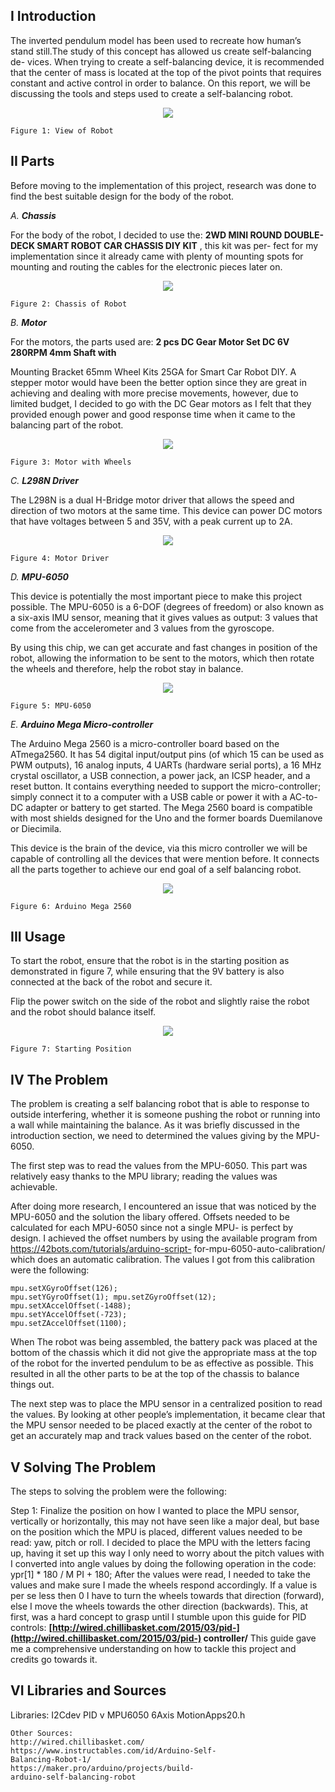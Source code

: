 ## I Introduction

The inverted pendulum model has been used to
recreate how human’s stand still.The study of this
concept has allowed us create self-balancing de-
vices.
When trying to create a self-balancing device, it is
recommended that the center of mass is located at
the top of the pivot points that requires constant
and active control in order to balance.
On this report, we will be discussing the tools and
steps used to create a self-balancing robot.

<p align="center">
 <img src="Images/all.png">
</p>

```
Figure 1: View of Robot
```

## II Parts

Before moving to the implementation of this
project, research was done to find the best suitable
design for the body of the robot.

_A._ **_Chassis_**

For the body of the robot, I decided to use
the: **2WD MINI ROUND DOUBLE-DECK SMART
ROBOT CAR CHASSIS DIY KIT** , this kit was per-
fect for my implementation since it already came
with plenty of mounting spots for mounting and
routing the cables for the electronic pieces later
on.

<p align="center">
  <img src="Images/robot.png">
</p>

```
Figure 2: Chassis of Robot
```

_B._ **_Motor_**

For the motors, the parts used are: **2 pcs DC Gear
Motor Set DC 6V 280RPM 4mm Shaft with**

Mounting Bracket 65mm Wheel Kits 25GA
for Smart Car Robot DIY. A stepper motor
would have been the better option since they are
great in achieving and dealing with more precise
movements, however, due to limited budget, I
decided to go with the DC Gear motors as I
felt that they provided enough power and good
response time when it came to the balancing part
of the robot.


<p align="center">
  <img src="Images/wheels.png">
</p>

```
Figure 3: Motor with Wheels
```

_C._ **_L298N Driver_**

The L298N is a dual H-Bridge motor driver that
allows the speed and direction of two motors at
the same time. This device can power DC motors
that have voltages between 5 and 35V, with a peak
current up to 2A.

<p align="center">
  <img src="Images/l298n.png">
</p>

```
Figure 4: Motor Driver
```

_D._ **_MPU-6050_**

This device is potentially the most important piece
to make this project possible. The MPU-6050 is
a 6-DOF (degrees of freedom) or also known
as a six-axis IMU sensor, meaning that it gives
values as output: 3 values that come from the
accelerometer and 3 values from the gyroscope.

By using this chip, we can get accurate and fast
changes in position of the robot, allowing the
information to be sent to the motors, which then
rotate the wheels and therefore, help the robot stay
in balance.

<p align="center">
  <img src="Images/mpu.png">
</p>

```
Figure 5: MPU-6050
```

_E._ **_Arduino Mega Micro-controller_**

The Arduino Mega 2560 is a micro-controller
board based on the ATmega2560. It has 54
digital input/output pins (of which 15 can be
used as PWM outputs), 16 analog inputs, 4
UARTs (hardware serial ports), a 16 MHz crystal
oscillator, a USB connection, a power jack, an ICSP
header, and a reset button. It contains everything
needed to support the micro-controller; simply
connect it to a computer with a USB cable or
power it with a AC-to-DC adapter or battery to
get started. The Mega 2560 board is compatible
with most shields designed for the Uno and the
former boards Duemilanove or Diecimila.

This device is the brain of the device, via this
micro controller we will be capable of controlling
all the devices that were mention before. It
connects all the parts together to achieve our end
goal of a self balancing robot.

<p align="center">
  <img src="Images/arduino.png">
</p>

```
Figure 6: Arduino Mega 2560
```

## III Usage

To start the robot, ensure that the robot is in
the starting position as demonstrated in figure
7, while ensuring that the 9V battery is also
connected at the back of the robot and secure it.

Flip the power switch on the side of the robot
and slightly raise the robot and the robot should
balance itself.

<p align="center">
  <img src="Images/start.png">
</p>

```
Figure 7: Starting Position
```

## IV The Problem

The problem is creating a self balancing robot that
is able to response to outside interfering, whether
it is someone pushing the robot or running into
a wall while maintaining the balance. As it was
briefly discussed in the introduction section, we
need to determined the values giving by the
MPU-6050.

The first step was to read the values from the
MPU-6050. This part was relatively easy thanks
to the MPU library; reading the values was
achievable.

After doing more research, I encountered an
issue that was noticed by the MPU-6050 and
the solution the libary offered.
Offsets needed to be calculated for each
MPU-6050 since not a single MPU-
is perfect by design. I achieved the offset
numbers by using the available program from
https://42bots.com/tutorials/arduino-script-
for-mpu-6050-auto-calibration/ which does an
automatic calibration. The values I got from this
calibration were the following:

```
mpu.setXGyroOffset(126);
mpu.setYGyroOffset(1); mpu.setZGyroOffset(12);
mpu.setXAccelOffset(-1488);
mpu.setYAccelOffset(-723);
mpu.setZAccelOffset(1100);
```

When The robot was being assembled, the battery
pack was placed at the bottom of the chassis
which it did not give the appropriate mass at
the top of the robot for the inverted pendulum
to be as effective as possible. This resulted in all
the other parts to be at the top of the chassis to
balance things out.

The next step was to place the MPU sensor in a
centralized position to read the values. By looking
at other people’s implementation, it became clear
that the MPU sensor needed to be placed exactly
at the center of the robot to get an accurately
map and track values based on the center of the
robot.

## V Solving The Problem

The steps to solving the problem were the
following:

Step 1: Finalize the position on how I wanted to
place the MPU sensor, vertically or horizontally,
this may not have seen like a major deal, but
base on the position which the MPU is placed,
different values needed to be read: yaw, pitch or
roll. I decided to place the MPU with the letters
facing up, having it set up this way I only need to
worry about the pitch values with I converted into
angle values by doing the following operation in
the code: ypr[1] * 180 / M PI + 180;
After the values were read, I needed to take
the values and make sure I made the wheels
respond accordingly. If a value is per se less
then 0 I have to turn the wheels towards that
direction (forward), else I move the wheels
towards the other direction (backwards). This,
at first, was a hard concept to grasp until
I stumble upon this guide for PID controls:
**[http://wired.chillibasket.com/2015/03/pid-](http://wired.chillibasket.com/2015/03/pid-)
controller/** This guide gave me a comprehensive
understanding on how to tackle this project and
credits go towards it.

## VI Libraries and Sources

Libraries:
I2Cdev
PID v
MPU6050 6Axis MotionApps20.h

```
Other Sources:
http://wired.chillibasket.com/
https://www.instructables.com/id/Arduino-Self-
Balancing-Robot-1/
https://maker.pro/arduino/projects/build-
arduino-self-balancing-robot
```

